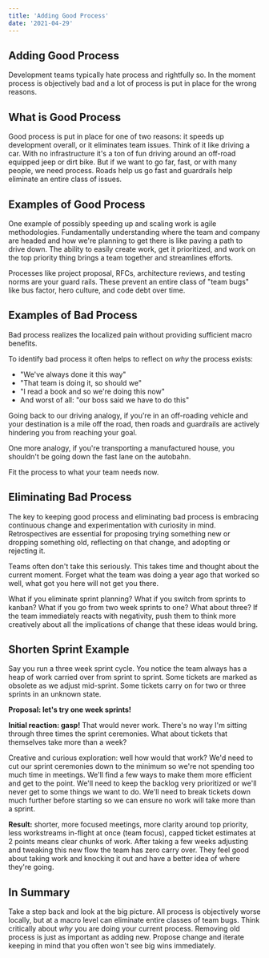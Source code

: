 ```yaml
---
title: 'Adding Good Process'
date: '2021-04-29'
---
```


## Adding Good Process

Development teams typically hate process and rightfully so. In the moment process is objectively bad and a lot of process is put in place for the wrong reasons.

## What is Good Process

Good process is put in place for one of two reasons: it speeds up development overall, or it eliminates team issues. Think of it like driving a car. With no infrastructure it's a ton of fun driving around an off-road equipped jeep or dirt bike. But if we want to go far, fast, or with many people, we need process. Roads help us go fast and guardrails help eliminate an entire class of issues.

## Examples of Good Process

One example of possibly speeding up and scaling work is agile methodologies. Fundamentally understanding where the team and company are headed and how we're planning to get there is like paving a path to drive down. The ability to easily create work, get it prioritized, and work on the top priority thing brings a team together and streamlines efforts.

Processes like project proposal, RFCs, architecture reviews, and testing norms are your guard rails. These prevent an entire class of "team bugs" like bus factor, hero culture, and code debt over time.

## Examples of Bad Process

Bad process realizes the localized pain without providing sufficient macro benefits.

To identify bad process it often helps to reflect on _why_ the process exists:

* "We've always done it this way"
* "That team is doing it, so should we"
* "I read a book and so we're doing this now"
* And worst of all: "our boss said we have to do this"

Going back to our driving analogy, if you're in an off-roading vehicle and your destination is a mile off the road, then roads and guardrails are actively hindering you from reaching your goal.

One more analogy, if you're transporting a manufactured house, you shouldn't be going down the fast lane on the autobahn.

Fit the process to what your team needs now.

## Eliminating Bad Process

The key to keeping good process and eliminating bad process is embracing continuous change and experimentation with curiosity in mind. Retrospectives are essential for proposing trying something new or dropping something old, reflecting on that change, and adopting or rejecting it.

Teams often don't take this seriously. This takes time and thought about the current moment. Forget what the team was doing a year ago that worked so well, what got you here will not get you there.

What if you eliminate sprint planning? What if you switch from sprints to kanban? What if you go from two week sprints to one? What about three? If the team immediately reacts with negativity, push them to think more creatively about all the implications of change that these ideas would bring.

## Shorten Sprint Example

Say you run a three week sprint cycle. You notice the team always has a heap of work carried over from sprint to sprint. Some tickets are marked as obsolete as we adjust mid-sprint. Some tickets carry on for two or three sprints in an unknown state.

**Proposal: let's try one week sprints!**

**Initial reaction: gasp!** That would never work. There's no way I'm sitting through three times the sprint ceremonies. What about tickets that themselves take more than a week?

Creative and curious exploration: well how would that work? We'd need to cut our sprint ceremonies down to the minimum so we're not spending too much time in meetings. We'll find a few ways to make them more efficient and get to the point. We'll need to keep the backlog very prioritized or we'll never get to some things we want to do. We'll need to break tickets down much further before starting so we can ensure no work will take more than a sprint.

**Result:** shorter, more focused meetings, more clarity around top priority, less workstreams in-flight at once (team focus), capped ticket estimates at 2 points means clear chunks of work. After taking a few weeks adjusting and tweaking this new flow the team has zero carry over. They feel good about taking work and knocking it out and have a better idea of where they're going.

## In Summary

Take a step back and look at the big picture. All process is objectively worse locally, but at a macro level can eliminate entire classes of team bugs. Think critically about _why_ you are doing your current process. Removing old process is just as important as adding new. Propose change and iterate keeping in mind that you often won't see big wins immediately.